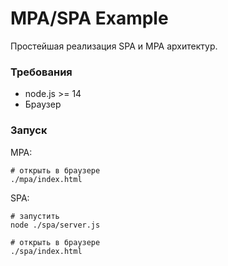 # MPA/SPA Example

Простейшая реализация SPA и MPA архитектур.

### Требования
* node.js >= 14
* Браузер

### Запуск

MPA:
```shell
# открыть в браузере
./mpa/index.html
```

SPA:
```shell
# запустить
node ./spa/server.js

# открыть в браузере
./spa/index.html
```
